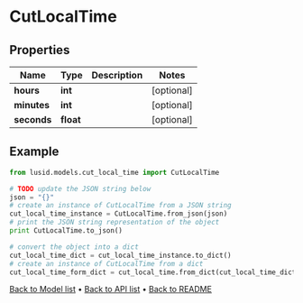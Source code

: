 # CutLocalTime


## Properties
Name | Type | Description | Notes
------------ | ------------- | ------------- | -------------
**hours** | **int** |  | [optional] 
**minutes** | **int** |  | [optional] 
**seconds** | **float** |  | [optional] 

## Example

```python
from lusid.models.cut_local_time import CutLocalTime

# TODO update the JSON string below
json = "{}"
# create an instance of CutLocalTime from a JSON string
cut_local_time_instance = CutLocalTime.from_json(json)
# print the JSON string representation of the object
print CutLocalTime.to_json()

# convert the object into a dict
cut_local_time_dict = cut_local_time_instance.to_dict()
# create an instance of CutLocalTime from a dict
cut_local_time_form_dict = cut_local_time.from_dict(cut_local_time_dict)
```
[Back to Model list](../README.md#documentation-for-models) &#8226; [Back to API list](../README.md#documentation-for-api-endpoints) &#8226; [Back to README](../README.md)


